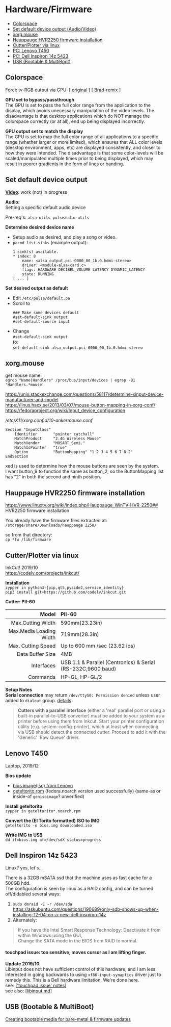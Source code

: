 # Hardware/Firmware

- [Colorspace](#colorspace)
- [Set default device output (Audio/Video)](#set-default-device-output)
- [xorg.mouse](#xorgmouse)
- [Hauppauge HVR2250 firmware installation](#hauppauge-hvr2250-firmware-installation)
- [Cutter/Plotter via linux](#cutterplotter-via-linux)
- [PC: Lenovo T450](#lenovo-t450)
- [PC: Dell Inspiron 14z 5423](#dell-inspiron-14z-5423)
- [USB (Bootable & MultiBoot)](#usb-bootable--multiboot)

## Colorspace
Force tv-RGB output via GPU: [[ original ](colorspace.md)] [[ Brad-remix ](colorspace_brad.md)]

**GPU set to bypass/passthrough**  
The GPU is set to pass the full color range from the application to the display, which avoids unecessary manipulation of the video levels.  The disadvantage is that desktop applications which do NOT manage the colorspace correctly (or at all), end up being displayed incorrectly.

**GPU output set to match the display**  
The GPU is set to map the full color range of all applications to a specific range (whether larger or more limited), which ensures that ALL color levels (desktop environment, apps, etc) are displayed consistently, and closer to how they were intended.  The disadvantage is that some color-levels will be scaled/manipulated multiple times prior to being displayed, which may result in poorer gradients in the form of lines or banding.

## Set default device output
[**Video**](defaultDevice.md#video): work (not) in progress  

**Audio:**  
Setting a specific default audio device  

Pre-req's: `alsa-utils pulseaudio-utils`

**Determine desired device name**  
- Setup audio as desired, and play a song or video.
- `pacmd list-sinks` (example output):
    ```
    1 sink(s) available.
    * index: 8
        name: <alsa_output.pci-0000_00_1b.0.hdmi-stereo>
        driver: <module-alsa-card.c>
        flags: HARDWARE DECIBEL_VOLUME LATENCY DYNAMIC_LATENCY
        state: RUNNING
    [ ... ]
    ```
**Set desired output as default**  
- Edit `/etc/pulse/default.pa`  
- Scroll to  
  ```
  ### Make some devices default
  #set-default-sink output
  #set-default-source input  
  ```
- Change  
  `#set-default-sink output`  
  to:  
  `set-default-sink alsa_output.pci-0000_00_1b.0.hdmi-stereo`

## xorg.mouse
get mouse name:  
`egrep "Name|Handlers" /proc/bus/input/devices | egrep -B1 'Handlers.*mouse'`

https://unix.stackexchange.com/questions/58117/determine-xinput-device-manufacturer-and-model  
https://linus.haxx.se/2013/03/07/mouse-button-mapping-in-xorg-conf/  
https://fedoraproject.org/wiki/Input_device_configuration  

_/etc/X11/xorg.conf.d/10-ankermouse.conf_
```
Section "InputClass"
    Identifier       "pointer catchall"
    MatchProduct     "2.4G Wireless Mouse"
    MatchVendor      "MOSART_Semi."
    MatchIsPointer   "true"
    Option           "ButtonMapping" "1 2 3 4 5 6 7 8 2"
EndSection
```
xed is used to determine how the mouse buttons are seen by the system.  
I want button_9 to function the same as button_2, so the ButtonMapping list has “2” in both the second and ninth position. 

## Hauppauge HVR2250 firmware installation
https://www.linuxtv.org/wiki/index.php/Hauppauge_WinTV-HVR-2250## HVR2250 firmware installation

You already have the firmware files extracted at:  
`/storage/share/Downloads/hauppauge 2250/`  

so from that directory:  
`cp *fw /lib/firmware`

## Cutter/Plotter via linux
InkCut! 2019/10  
https://codelv.com/projects/inkcut/  

**Installation**  
`zypper in python3-{pip,qt5,pyside2,service_identity}`  
`pip3 install git+https://github.com/codelv/inkcut.git`  

**Cutter: PII-60**  

Model	| PII-60
--:	| :--
Max.Cutting Width	| 590mm(23.23in)
Max.Media Loading Width	| 719mm(28.3in)
Max. Cutting Speed	| Up to 600 mm /sec (23.62 ips)
Data Buffer Size	| 4MB
Interfaces	| USB 1.1 & Parallel (Centronics) & Serial (RS-232C,9600 baud)
Commands	| HP-GL, HP-GL/2

**Setup Notes**  
**Serial connection** may return `/dev/ttyS0: Permission denied` unless user added to `dialout` group. [details](https://askubuntu.com/a/210230)  
> **Cutters with a parallel interface** (either a 'real' parallel port or using a built-in parallel-to-USB converter) must be added to your system as a printer before using them from Inkcut. Start your printer configuration utility (e.g. system-config-printer), which at least when connecting via USB should detect the connected cutter. Proceed to add it with the 'Generic' 'Raw Queue' driver.

## Lenovo T450
Laptop, 2019/12

**Bios update**  
- [bios image(iso) from Lenovo](https://support.lenovo.com/us/en/downloads/ds102109)
- [geteltorito.rpm](https://www.rpmfind.net/linux/rpm2html/search.php?query=geteltorito) (fedora.noarch version used successfully)
  (same-as or inside-of `genisoimage`? unverified)

**Install geteltorito**  
`zypper in geteltorito*.noarch.rpm`  

**Convert the (El Torito formatted) ISO to IMG**  
`geteltorito -o bios.img downloaded.iso`  

**Write IMG to USB**  
`dd if=bios.img of=/dev/sdX status=progress`  

## Dell Inspiron 14z 5423
Linux? yes, let's...

There is a 32GB mSATA ssd that the machine uses as fast cache for a 500GB hdd.  
The configuration is seen by linux as a RAID config, and can be turned off/didabled several ways:  
1. `sudo dmraid -E -r /dev/sda`
https://askubuntu.com/questions/190689/only-sdb-shows-up-when-installing-12-04-on-a-new-dell-inspiron-14z  
2. Alternately:  
> If you have the Intel Smart Response Technology:
Deactivate it from within Windows using the GUI,  
Change the SATA mode in the BIOS from RAID to normal.

#### touchpad issue: too sensitive, moves cursor as I am lifting finger.
**Update 2019/10**  
Libinput does not have sufficient control of this hardware, and I am less interested in going backwards to using `xf86-input-synaptics` driver just to remedy this. This is a Dell hardware limitation, We're done here.  
see: [['touchpad issue' notes](14z5423.md#touchpad-issue-too-sensitive-moves-cursor-as-i-am-lifting-finger)]  
see also: [[libinput.md](libinput.md)]  

## USB (Bootable & MultiBoot)
[Creating bootable media for bare-metal & firmware updates](bootableUSB.md)
